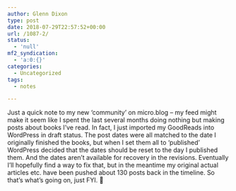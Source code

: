 ```yaml
---
author: Glenn Dixon
type: post
date: 2018-07-29T22:57:52+00:00
url: /1087-2/
status:
  - 'null'
mf2_syndication:
  - 'a:0:{}'
categories:
  - Uncategorized
tags:
  - notes

---
```

Just a quick note to my new &#8216;community&#8217; on micro.blog &#8211; my feed might make it seem like I spent the last several months doing nothing but making posts about books I&#8217;ve read. In fact, I just imported my GoodReads into WordPress in draft status. The post dates were all matched to the date I originally finished the books, but when I set them all to &#8216;published&#8217; WordPress decided that the dates should be reset to the day I published them. And the dates aren&#8217;t available for recovery in the revisions. Eventually I&#8217;ll hopefully find a way to fix that, but in the meantime my original actual articles etc. have been pushed about 130 posts back in the timeline. So that&#8217;s what&#8217;s going on, just FYI. 🙂